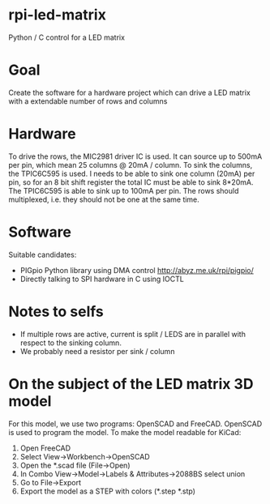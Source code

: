 # rpi-led-matrix
Python / C control for a LED matrix

# Goal
Create the software for a hardware project which can drive a LED matrix with a extendable number of rows and columns

# Hardware
To drive the rows, the MIC2981 driver IC is used. It can source up to 500mA per pin, which mean 25 columns @ 20mA / column.
To sink the columns, the TPIC6C595 is used. I needs to be able to sink one column (20mA) per pin, so for an 8 bit shift register the total IC must be able to sink 8*20mA. The TPIC6C595 is able to sink up to 100mA per pin.
The rows should multiplexed, i.e. they should not be one at the same time.

# Software
Suitable candidates:
  - PIGpio Python library using DMA control http://abyz.me.uk/rpi/pigpio/
  - Directly talking to SPI hardware in C using IOCTL

# Notes to selfs
  - If multiple rows are active, current is split / LEDS are in parallel with respect to the sinking column.
  - We probably need a resistor per sink / column

# On the subject of the LED matrix 3D model
For this model, we use two programs: OpenSCAD and FreeCAD. OpenSCAD is used to program the model. To make the model readable for KiCad:
1. Open FreeCAD
2. Select View->Workbench->OpenSCAD
3. Open the *.scad file (File->Open)
4. In Combo View->Model->Labels & Attributes->2088BS select union
5. Go to File->Export
6. Export the model as a STEP with colors (*.step *.stp)

